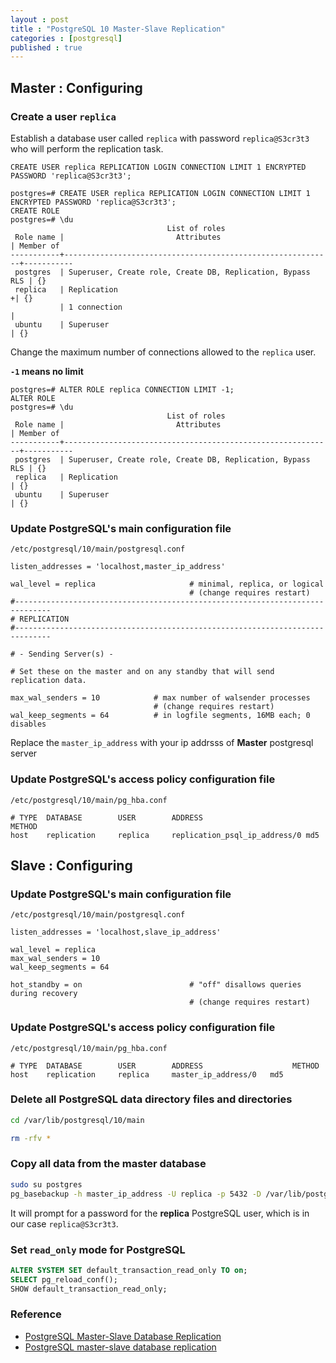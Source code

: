```yaml
---
layout : post
title : "PostgreSQL 10 Master-Slave Replication"
categories : [postgresql]
published : true
---
```


## Master : Configuring


### Create a user `replica`


Establish a database user called `replica` with password `replica@S3cr3t3` who will perform the replication task.

```
CREATE USER replica REPLICATION LOGIN CONNECTION LIMIT 1 ENCRYPTED PASSWORD 'replica@S3cr3t3';
```

```postgresql
postgres=# CREATE USER replica REPLICATION LOGIN CONNECTION LIMIT 1 ENCRYPTED PASSWORD 'replica@S3cr3t3';
CREATE ROLE
postgres=# \du
                                   List of roles
 Role name |                         Attributes                         | Member of 
-----------+------------------------------------------------------------+-----------
 postgres  | Superuser, Create role, Create DB, Replication, Bypass RLS | {}
 replica   | Replication                                               +| {}
           | 1 connection                                               | 
 ubuntu    | Superuser                                                  | {}
```

Change the maximum number of connections allowed to the `replica` user.

**`-1` means no limit**
```postgresql
postgres=# ALTER ROLE replica CONNECTION LIMIT -1;
ALTER ROLE
postgres=# \du
                                   List of roles
 Role name |                         Attributes                         | Member of 
-----------+------------------------------------------------------------+-----------
 postgres  | Superuser, Create role, Create DB, Replication, Bypass RLS | {}
 replica   | Replication                                                | {}
 ubuntu    | Superuser                                                  | {}
```

### Update PostgreSQL's main configuration file
`/etc/postgresql/10/main/postgresql.conf`

```console
listen_addresses = 'localhost,master_ip_address'

wal_level = replica                     # minimal, replica, or logical
                                        # (change requires restart)
#------------------------------------------------------------------------------
# REPLICATION
#------------------------------------------------------------------------------

# - Sending Server(s) -

# Set these on the master and on any standby that will send replication data.

max_wal_senders = 10            # max number of walsender processes
                                # (change requires restart)
wal_keep_segments = 64          # in logfile segments, 16MB each; 0 disables
```
Replace the `master_ip_address` with your ip addrsss of **Master** postgresql server


### Update PostgreSQL's access policy configuration file
`/etc/postgresql/10/main/pg_hba.conf`


```
# TYPE  DATABASE        USER        ADDRESS                       METHOD
host    replication     replica     replication_psql_ip_address/0 md5
```


## Slave : Configuring


### Update PostgreSQL's main configuration file
`/etc/postgresql/10/main/postgresql.conf`

```console
listen_addresses = 'localhost,slave_ip_address'

wal_level = replica
max_wal_senders = 10
wal_keep_segments = 64

hot_standby = on                        # "off" disallows queries during recovery
                                        # (change requires restart)
```


### Update PostgreSQL's access policy configuration file
`/etc/postgresql/10/main/pg_hba.conf`


```
# TYPE  DATABASE        USER        ADDRESS                    METHOD
host    replication     replica     master_ip_address/0   md5
```


### Delete all PostgreSQL data directory files and directories

```bash
cd /var/lib/postgresql/10/main

rm -rfv *
```

### Copy all data from the master database

```bash
sudo su postgres
pg_basebackup -h master_ip_address -U replica -p 5432 -D /var/lib/postgresql/10/main/  -Fp -Xs -P -R
```

It will prompt for a password for the **replica** PostgreSQL user, which is in our case `replica@S3cr3t3`.

### Set `read_only` mode for PostgreSQL

```sql
ALTER SYSTEM SET default_transaction_read_only TO on;
SELECT pg_reload_conf();
SHOW default_transaction_read_only;
```

### Reference
* [PostgreSQL Master-Slave Database Replication](https://blog.devgenius.io/postgresql-master-slave-database-replication-a845777901ab)
* [PostgreSQL master-slave database replication](https://medium.com/@i.am.ashraful/django-multiple-database-system-using-postgresql-master-slave-database-architecture-f71d4e9e53ba)
